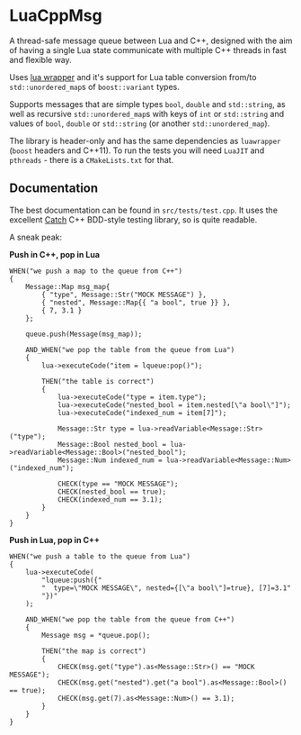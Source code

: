# LuaCppMsg
A thread-safe message queue between Lua and C++, designed with the aim of having a single 
Lua state communicate with multiple C++ threads in fast and flexible way.

Uses [lua wrapper](https://github.com/ahupowerdns/luawrapper) and it's support for Lua table 
conversion from/to `std::unordered_map`s of `boost::variant` types.

Supports messages that are simple types `bool`, `double` and `std::string`, as well as 
recursive `std::unordered_map`s with keys of `int` or `std::string` and values of `bool`, 
`double` or `std::string` (or another `std::unordered_map`).

The library is header-only and has the same dependencies as `luawrapper` (`boost` headers and 
C++11).  To run the tests you will need `LuaJIT` and `pthreads` - there is a `CMakeLists.txt`
for that.

## Documentation
The best documentation can be found in `src/tests/test.cpp`.  It uses the excellent
[Catch](https://github.com/philsquared/Catch) C++ BDD-style testing library, so is quite readable.

A sneak peak:

**Push in C++, pop in Lua**
```
WHEN("we push a map to the queue from C++")
{
	Message::Map msg_map{
		{ "type", Message::Str("MOCK MESSAGE") },
		{ "nested", Message::Map{{ "a bool", true }} },
		{ 7, 3.1 }
	};

	queue.push(Message(msg_map));

	AND_WHEN("we pop the table from the queue from Lua")
	{
		lua->executeCode("item = lqueue:pop()");

		THEN("the table is correct")
		{
			lua->executeCode("type = item.type");
			lua->executeCode("nested_bool = item.nested[\"a bool\"]");
			lua->executeCode("indexed_num = item[7]");

			Message::Str type = lua->readVariable<Message::Str>("type");
			Message::Bool nested_bool = lua->readVariable<Message::Bool>("nested_bool");
			Message::Num indexed_num = lua->readVariable<Message::Num>("indexed_num");

			CHECK(type == "MOCK MESSAGE");
			CHECK(nested_bool == true);
			CHECK(indexed_num == 3.1);
		}
	}
}
```

**Push in Lua, pop in C++**
```
WHEN("we push a table to the queue from Lua")
{
	lua->executeCode(
		"lqueue:push({"
		"  type=\"MOCK MESSAGE\", nested={[\"a bool\"]=true}, [7]=3.1"
		"})"
	);

	AND_WHEN("we pop the table from the queue from C++")
	{
		Message msg = *queue.pop();

		THEN("the map is correct")
		{
			CHECK(msg.get("type").as<Message::Str>() == "MOCK MESSAGE");
			CHECK(msg.get("nested").get("a bool").as<Message::Bool>() == true);
			CHECK(msg.get(7).as<Message::Num>() == 3.1);
		}
	}
}
```


